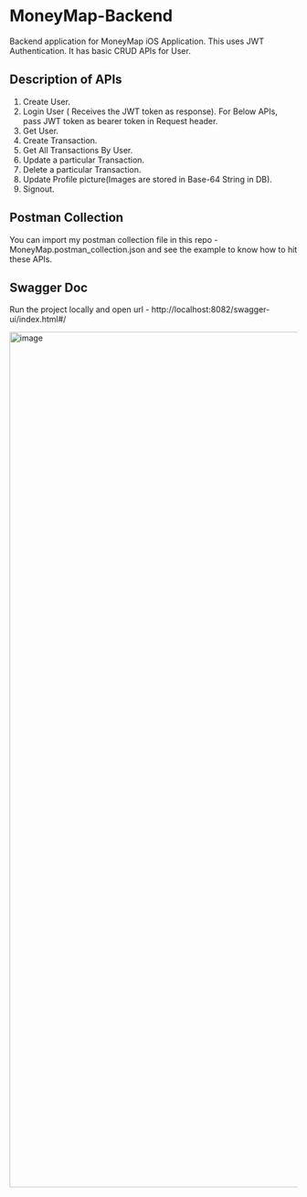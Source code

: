 # MoneyMap-Backend
Backend application for MoneyMap iOS Application. This uses JWT Authentication. It has basic CRUD APIs for User. 

## Description of APIs

1. Create User.
2. Login User ( Receives the JWT token as response).
For Below APIs, pass JWT token as bearer token in Request header.
3. Get User.
4. Create Transaction.
5. Get All Transactions By User.
6. Update a particular Transaction.
7. Delete a particular Transaction.
8. Update Profile picture(Images are stored in Base-64 String in DB).
9. Signout.

## Postman Collection
You can import my postman collection file in this repo - MoneyMap.postman_collection.json and see the example to know how to hit these APIs.

## Swagger Doc

Run the project locally and open url - http://localhost:8082/swagger-ui/index.html#/

<img width="1499" alt="image" src="https://github.com/venugopalreddy701/MoneyMap-Backend/assets/72261416/7f0e84e4-3481-4251-bfed-15ca195ea268">





